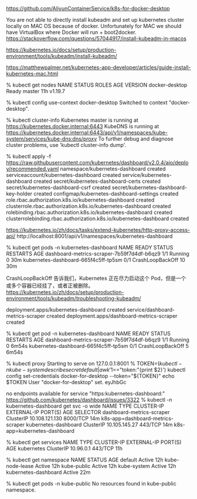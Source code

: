 https://github.com/AliyunContainerService/k8s-for-docker-desktop

You are not able to directly install kubeadm and set up kubernetes cluster locally on MAC OS because of docker. Unfortunately for MAC we should have VirtualBox where Docker will run + boot2docker.
https://stackoverflow.com/questions/57044917/install-kubeadm-in-macos

https://kubernetes.io/docs/setup/production-environment/tools/kubeadm/install-kubeadm/

https://matthewpalmer.net/kubernetes-app-developer/articles/guide-install-kubernetes-mac.html


 % kubectl get nodes
NAME             STATUS   ROLES    AGE   VERSION
docker-desktop   Ready    master   11h   v1.19.7

 % kubectl config use-context docker-desktop
Switched to context "docker-desktop".

 % kubectl cluster-info
Kubernetes master is running at https://kubernetes.docker.internal:6443
KubeDNS is running at https://kubernetes.docker.internal:6443/api/v1/namespaces/kube-system/services/kube-dns:dns/proxy
To further debug and diagnose cluster problems, use 'kubectl cluster-info dump'.

%  kubectl apply -f https://raw.githubusercontent.com/kubernetes/dashboard/v2.0.4/aio/deploy/recommended.yaml
namespace/kubernetes-dashboard created
serviceaccount/kubernetes-dashboard created
service/kubernetes-dashboard created
secret/kubernetes-dashboard-certs created
secret/kubernetes-dashboard-csrf created
secret/kubernetes-dashboard-key-holder created
configmap/kubernetes-dashboard-settings created
role.rbac.authorization.k8s.io/kubernetes-dashboard created
clusterrole.rbac.authorization.k8s.io/kubernetes-dashboard created
rolebinding.rbac.authorization.k8s.io/kubernetes-dashboard created
clusterrolebinding.rbac.authorization.k8s.io/kubernetes-dashboard created

https://kubernetes.io/zh/docs/tasks/extend-kubernetes/http-proxy-access-api/
http://localhost:8001/api/v1/namespaces/kubernetes-dashboard

% kubectl get pods -n kubernetes-dashboard
NAME                                         READY   STATUS             RESTARTS   AGE
dashboard-metrics-scraper-7b59f7d4df-b6qz9   1/1     Running            0          30m
kubernetes-dashboard-665f4c5ff-tp5sm         0/1     CrashLoopBackOff   10         30m

CrashLoopBackOff 告诉我们，Kubernetes 正在尽力启动这个 Pod，但是一个或多个容器已经挂了，或者正被删除。
https://kubernetes.io/zh/docs/setup/production-environment/tools/kubeadm/troubleshooting-kubeadm/

deployment.apps/kubernetes-dashboard created
service/dashboard-metrics-scraper created
deployment.apps/dashboard-metrics-scraper created

% kubectl get pod -n kubernetes-dashboard
NAME                                         READY   STATUS             RESTARTS   AGE
dashboard-metrics-scraper-7b59f7d4df-b6qz9   1/1     Running            0          6m54s
kubernetes-dashboard-665f4c5ff-tp5sm         0/1     CrashLoopBackOff   5          6m54s

 % kubectl proxy
Starting to serve on 127.0.0.1:8001
% TOKEN=$(kubectl -n kube-system describe secret default| awk '$1=="token:"{print $2}')
kubectl config set-credentials docker-for-desktop --token="${TOKEN}"
echo $TOKEN
User "docker-for-desktop" set.
eyJhbGc

no endpoints available for service "https:kubernetes-dashboard:"
https://github.com/kubernetes/dashboard/issues/3322
 %  kubectl -n kubernetes-dashboard get svc -o wide
NAME                        TYPE        CLUSTER-IP       EXTERNAL-IP   PORT(S)    AGE   SELECTOR
dashboard-metrics-scraper   ClusterIP   10.108.121.130   <none>        8000/TCP   14m   k8s-app=dashboard-metrics-scraper
kubernetes-dashboard        ClusterIP   10.105.145.27    <none>        443/TCP    14m   k8s-app=kubernetes-dashboard

 % kubectl get services
NAME         TYPE        CLUSTER-IP   EXTERNAL-IP   PORT(S)   AGE
kubernetes   ClusterIP   10.96.0.1    <none>        443/TCP   11h
  
 % kubectl get namespace
NAME                   STATUS   AGE
default                Active   12h
kube-node-lease        Active   12h
kube-public            Active   12h
kube-system            Active   12h
kubernetes-dashboard   Active   22m

% kubectl get pods -n kube-public
No resources found in kube-public namespace.

